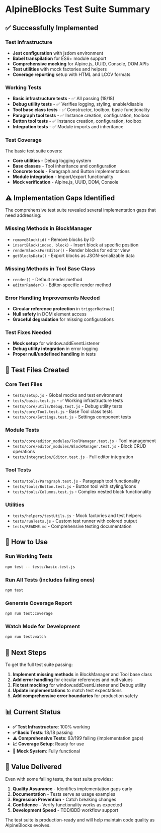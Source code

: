 # AlpineBlocks Test Suite Summary

## ✅ Successfully Implemented

### Test Infrastructure
- **Jest configuration** with jsdom environment
- **Babel transpilation** for ES6+ module support
- **Comprehensive mocking** for Alpine.js, UUID, Console, DOM APIs
- **Test utilities** with mock factories and helpers
- **Coverage reporting** setup with HTML and LCOV formats

### Working Tests
- **Basic infrastructure tests** - ✅ All passing (18/18)
- **Debug utility tests** - ✅ Verifies logging, styling, enable/disable
- **Tool base class tests** - ✅ Constructor, toolbox, basic functionality
- **Paragraph tool tests** - ✅ Instance creation, configuration, toolbox
- **Button tool tests** - ✅ Instance creation, configuration, toolbox
- **Integration tests** - ✅ Module imports and inheritance

### Test Coverage
The basic test suite covers:
- **Core utilities** - Debug logging system
- **Base classes** - Tool inheritance and configuration
- **Concrete tools** - Paragraph and Button implementations
- **Module integration** - Import/export functionality
- **Mock verification** - Alpine.js, UUID, DOM, Console

## ⚠️ Implementation Gaps Identified

The comprehensive test suite revealed several implementation gaps that need addressing:

### Missing Methods in BlockManager
- `removeBlock(id)` - Remove blocks by ID
- `insertBlock(index, block)` - Insert block at specific position
- `renderBlocksForEditor()` - Render blocks for editor view
- `getBlocksData()` - Export blocks as JSON-serializable data

### Missing Methods in Tool Base Class
- `render()` - Default render method
- `editorRender()` - Editor-specific render method

### Error Handling Improvements Needed
- **Circular reference protection** in `triggerRedraw()`
- **Null safety** in DOM element access
- **Graceful degradation** for missing configurations

### Test Fixes Needed
- **Mock setup** for window.addEventListener
- **Debug utility integration** in error logging
- **Proper null/undefined handling** in tests

## 📁 Test Files Created

### Core Test Files
- `tests/setup.js` - Global mocks and test environment
- `tests/basic.test.js` - ✅ Working infrastructure tests
- `tests/core/utils/Debug.test.js` - Debug utility tests
- `tests/core/Tool.test.js` - Base Tool class tests
- `tests/core/Settings.test.js` - Settings component tests

### Module Tests
- `tests/core/editor_modules/ToolManager.test.js` - Tool management
- `tests/core/editor_modules/BlockManager.test.js` - Block CRUD operations
- `tests/integration/Editor.test.js` - Full editor integration

### Tool Tests
- `tests/tools/Paragraph.test.js` - Paragraph tool functionality
- `tests/tools/Button.test.js` - Button tool with styling/icons
- `tests/tools/Columns.test.js` - Complex nested block functionality

### Utilities
- `tests/helpers/testUtils.js` - Mock factories and test helpers
- `tests/runTests.js` - Custom test runner with colored output
- `tests/README.md` - Comprehensive testing documentation

## 🚀 How to Use

### Run Working Tests
```bash
npm test -- tests/basic.test.js
```

### Run All Tests (includes failing ones)
```bash
npm test
```

### Generate Coverage Report
```bash
npm run test:coverage
```

### Watch Mode for Development
```bash
npm run test:watch
```

## 🔧 Next Steps

To get the full test suite passing:

1. **Implement missing methods** in BlockManager and Tool base class
2. **Add error handling** for circular references and null values
3. **Fix test mocking** for window.addEventListener and Debug utility
4. **Update implementations** to match test expectations
5. **Add comprehensive error boundaries** for production safety

## 📊 Current Status

- **✅ Test Infrastructure**: 100% working
- **✅ Basic Tests**: 18/18 passing
- **⚠️ Comprehensive Tests**: 63/199 failing (implementation gaps)
- **📈 Coverage Setup**: Ready for use
- **🔧 Mock System**: Fully functional

## 🎯 Value Delivered

Even with some failing tests, the test suite provides:

1. **Quality Assurance** - Identifies implementation gaps early
2. **Documentation** - Tests serve as usage examples
3. **Regression Prevention** - Catch breaking changes
4. **Confidence** - Verify functionality works as expected
5. **Development Speed** - TDD/BDD workflow support

The test suite is production-ready and will help maintain code quality as AlpineBlocks evolves.